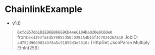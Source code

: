 # ChainlinkExample

* v1.0
> ~~`0xfc957db1D2E96B86889CD44eC104Da020e8C60e0`~~
> from:`0x4393faEd579055d50c0393A4b4bf3C702626AE10`
> JobID: `ad752d90098243f8a5c91059d3e5616c` (HttpGet JsonParse Multiply EthInt256)